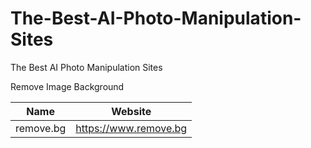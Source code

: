 # The-Best-AI-Photo-Manipulation-Sites
The Best AI Photo Manipulation Sites


Remove Image Background

Name | Website 
------------ | ------- 
 remove.bg| https://www.remove.bg

